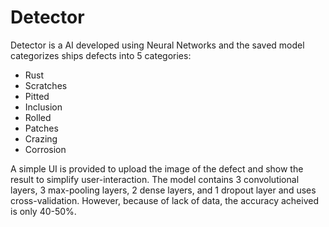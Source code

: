 # Detector

Detector is a AI developed using Neural Networks and the saved model categorizes ships defects into 5 categories:
- Rust
- Scratches
- Pitted
- Inclusion
- Rolled
- Patches
- Crazing
- Corrosion

A simple UI is provided to upload the image of the defect and show the result to simplify user-interaction.
The model contains 3 convolutional layers, 3 max-pooling layers, 2 dense layers, and 1 dropout layer and uses cross-validation.
However, because of lack of data, the accuracy acheived is only 40-50%.
